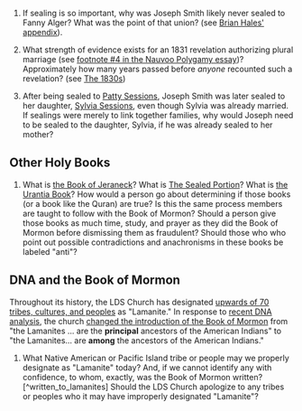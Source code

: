 1. If sealing is so important, why was Joseph Smith likely never sealed to Fanny Alger?  What was the point of that union? (see [Brian Hales' appendix](http://josephsmithspolygamy.org/wordpress/wp-content/uploads/2017/03/Fanny-Alger-Appendix-D.pdf)).

1. What strength of evidence exists for an 1831 revelation authorizing plural marriage (see [footnote #4 in the Nauvoo Polygamy essay](https://www.lds.org/topics/plural-marriage-in-kirtland-and-nauvoo?lang=eng#4))?  Approximately how many years passed before _anyone_ recounted such a revelation?  (see [The 1830s](http://josephsmithspolygamy.org/history/polygamy-early-1830s/))

1. After being sealed to [Patty Sessions](http://josephsmithspolygamy.org/plural-wives-overview/patty-bartlett/), Joseph Smith was later sealed to her daughter, [Sylvia Sessions](http://josephsmithspolygamy.org/plural-wives-overview/sylvia-sessions/), even though Sylvia was already married.  If sealings were merely to link together families, why would Joseph need to be sealed to the daughter, Sylvia, if he was already sealed to her mother?

## Other Holy Books

1. What is [the Book of Jeraneck](https://www.latterdaymormon.co.uk/book-of-jeraneck)?  What is [The Sealed Portion](http://www.marvelousworkandawonder.com/tsp/index.htm)?  What is [the Urantia Book](https://en.wikipedia.org/wiki/The_Urantia_Book)?  How would a person go about determining if those books (or a book like the Quran) are true?  Is this the same process members are taught to follow with the Book of Mormon?  Should a person give those books as much time, study, and prayer as they did the Book of Mormon before dismissing them as fraudulent?  Should those who who point out possible contradictions and anachronisms in these books be labeled "anti"?

## DNA and the Book of Mormon

Throughout its history, the LDS Church has designated [upwards of 70 tribes, cultures, and peoples](https://lamanitetruth.wordpress.com/the-list/) as "Lamanite."  In response to [recent DNA analysis](https://www.lds.org/topics/book-of-mormon-and-dna-studies?lang=eng), the church [changed the introduction of the Book of Mormon](http://www.deseretnews.com/article/695226008/Debate-renewed-with-change-in-Book-of-Mormon-introduction.html) from "the Lamanites ... are the **principal** ancestors of the American Indians" to "the Lamanites... are **among** the ancestors of the American Indians."

1. What Native American or Pacific Island tribe or people may we properly designate as "Lamanite" today?  And, if we cannot identify any with confidence, to whom, exactly, was the Book of Mormon written?[^written_to_lamanites]  Should the LDS Church apologize to any tribes or peoples who it may have improperly designated "Lamanite"?


